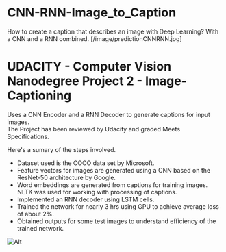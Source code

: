 # CNN-RNN-Image_to_Caption
How to create a caption that describes an image with Deep Learning? With a CNN and a RNN combined.
[/image/predictionCNNRNN.jpg]

# UDACITY - Computer Vision Nanodegree Project 2 - Image-Captioning

Uses a CNN Encoder and a RNN Decoder to generate captions for input images.<br/>
The Project has been reviewed by Udacity and graded Meets Specifications. <br/>

Here's a sumary of the steps involved.

- Dataset used is the COCO data set by Microsoft.
- Feature vectors for images are generated using a CNN based on the ResNet-50 architecture by Google.
- Word embeddings are generated from captions for training images. NLTK was used for working with processing of captions.
- Implemented an RNN decoder using LSTM cells.
- Trained the network for nearly 3 hrs using GPU to achieve average loss of about 2%.
- Obtained outputs for some test images to understand efficiency of the trained network.<br/>

![Alt](https://raw.githubusercontent.com/udacity/CVND---Image-Captioning-Project/master/images/encoder-decoder.png)
